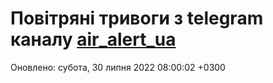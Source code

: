 # Повітряні тривоги з telegram каналу [air_alert_ua](https://t.me/air_alert_ua)

Оновлено:
субота, 30 липня 2022 08:00:02 +0300
